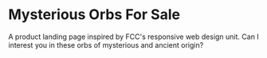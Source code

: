# Mysterious Orbs For Sale

A product landing page inspired by FCC's responsive web design unit. Can I interest you in these orbs of mysterious and ancient origin?